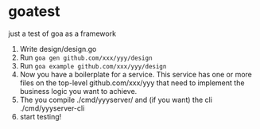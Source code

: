 # goatest
just a test of goa as a framework

1. Write design/design.go
2. Run ```goa gen github.com/xxx/yyy/design```
3. Run ```goa example github.com/xxx/yyy/design```
4. Now you have a boilerplate for a service. This service has one or more files on the top-level github.com/xxx/yyy that need to implement the business logic you want to achieve. 
5. The you compile ./cmd/yyyserver/ and (if you want) the cli ./cmd/yyyserver-cli 
6. start testing!

